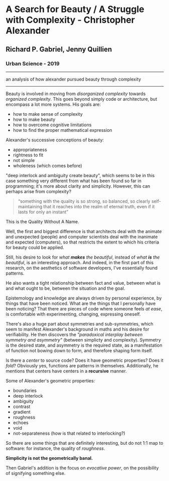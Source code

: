 # A Search for Beauty / A Struggle with Complexity - Christopher Alexander

## Richard P. Gabriel, Jenny Quillien

### Urban Science - 2019

---

an analysis of how alexander pursued beauty through complexity

---

Beauty is involved in moving from *disorganized complexity* towards *organized complexity*. This goes beyond simply code or architecture, but encompass a lot more systems. His goals are:

- how to make sense of complexity
- how to make beauty
- how to overcome cognitive limitations
- how to find the proper mathematical expression

Alexander's successive conceptions of beauty:

- appropriateness
- rightness to fit
- not simple
- wholeness (which comes before)

"deep interlock and ambiguity create beauty", which seems to be in this case something very different from what has been found so far in programming; it's more about clarity and simplicity. However, this can perhaps arise from complexity?

> “something with the quality is so strong, so balanced, so clearly self-maintaining that it reaches into the realm of eternal truth, even if it lasts for only an instant”

This is the Quality Without A Name.

Well, the first and biggest difference is that architects deal with the animate and unexpected (people) and computer scientists deal with the inanimate and expected (computers), so that restricts the extent to which his criteria for beauty could be applied.

Still, his desire to look for *what **makes** the beautiful*, instead of *what **is** the beautiful*, is an interesting approach. And indeed, in the first part of this research, on the aesthetics of software developers, I've essentially found patterns.

He also wants a tight relationship between fact and value, between what is and what ought to be, between the situation and the goal.

Epistemology and knowledge are always driven by personal experience, by things that have been noticed. What are the things that I personally have been noticing? That there are pieces of code where someone feels *at ease*, is comfortable with experimenting, changing, expressing oneself.

There's also a huge part about symmetries and sub-symmetries, which seem to manifest Alexander's background in maths and his desire for verifiability. He then discovers the *"paradoxical interplay between symmetry and asymmetry"* (between simplicty and complexity). Symmetry is the desired state, and asymmetry is the required state, as a manifestation of function not bowing down to form, and therefore shaping form itself.

Is there a *center* to source code? Does it have geometric properties? Does it *fold*? Obviously yes, functions are patterns in themselves. Additionally, he mentions that centers have centers in a **recursive** manner.

Some of Alexander's geometric properties:

- boundaries
- deep interlock
- ambiguity
- contrast
- gradient
- roughness
- echoes
- void
- not-separateness (how is that related to interlocking?)

So there are some things that are definitely interesting, but do not 1:1 map to software: for instance, the quality of *roughness*.

**Simplicity is not the geometrically banal.**

Then Gabriel's addition is the focus on *evocative power*, on the possibility of signifying something else.
